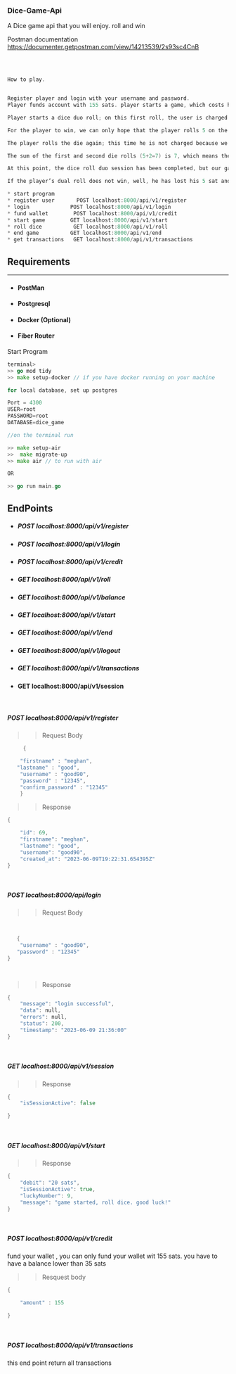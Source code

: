 ### Dice-Game-Api

A Dice game api that you will enjoy. roll and win

Postman documentation https://documenter.getpostman.com/view/14213539/2s93sc4CnB


<br>

```GO

How to play.


Register player and login with your username and password.
Player funds account with 155 sats. player starts a game, which costs him 20 sats. 20 sat is deducted from the user’s wallet bringing the user’s balance down to 135 sats. A number generated at strat of game eg.  7 

Player starts a dice duo roll; on this first roll, the user is charged 5 sat bringing the user’s wallet balance down from 135 sat to 130 sat. Let’s assume the die roll result is 2. 

For the player to win, we can only hope that the player rolls 5 on the next roll. 

The player rolls the die again; this time he is not charged because we’ve already been charged for this session. Let us assume the user rolls 5.

The sum of the first and second die rolls (5+2=7) is 7, which means the player just won, and should thereby be awarded 10 dice, bringing the players’s wallet balance up from 130 sat to 140 sat. 

At this point, the dice roll duo session has been completed, but our game session is still active. Which means we can keep rolling. 

If the player’s dual roll does not win, well, he has lost his 5 sat and can retry. 

* start program
* register user       POST localhost:8000/api/v1/register 
* login             POST localhost:8000/api/v1/login
* fund wallet        POST localhost:8000/api/v1/credit
* start game        GET localhost:8000/api/v1/start
* roll dice          GET localhost:8000/api/v1/roll
* end game          GET localhost:8000/api/v1/end
* get transactions   GET localhost:8000/api/v1/transactions

```

## Requirements
*** 

* #### PostMan
* #### Postgresql
* #### Docker (Optional)
* #### Fiber Router


Start Program

```GO
terminal> 
>> go mod tidy
>> make setup-docker // if you have docker running on your machine

for local database, set up postgres

Port = 4300
USER=root 
PASSWORD=root 
DATABASE=dice_game

//on the terminal run 

>> make setup-air
>>  make migrate-up
>> make air // to run with air

OR 

>> go run main.go
```


## EndPoints

* ##### POST localhost:8000/api/v1/register 
* ##### POST localhost:8000/api/v1/login
* ##### POST localhost:8000/api/v1/credit
* #####  GET localhost:8000/api/v1/roll
* #####  GET localhost:8000/api/v1/balance
* #####  GET localhost:8000/api/v1/start
* #####  GET localhost:8000/api/v1/end
* #####  GET localhost:8000/api/v1/logout
* #####  GET localhost:8000/api/v1/transactions
* ####  GET localhost:8000/api/v1/session



<br>

##### POST localhost:8000/api/v1/register

>> Request Body 

```GO
     {

    "firstname" : "meghan",
   "lastname" : "good",
    "username" : "good90",
    "password" : "12345",
    "confirm_password" : "12345"
    }
```

>> Response 

```GO
{

    "id": 69,
    "firstname": "meghan",
    "lastname": "good",
    "username": "good90",
    "created_at": "2023-06-09T19:22:31.654395Z"
}

```

<br>


##### POST localhost:8000/api/login

>> Request Body 

```GO
     
       
   {
    "username" : "good90",
   "password" : "12345"
}

    
```

>> Response 

```GO
{
    "message": "login successful",
    "data": null,
    "errors": null,
    "status": 200,
    "timestamp": "2023-06-09 21:36:00"
}
```
<br>

 ##### GET localhost:8000/api/v1/session


>> Response 

```GO
{
    "isSessionActive": false

}
```
<br>

 ##### GET localhost:8000/api/v1/start


>> Response 

```GO
{
    "debit": "20 sats",
    "isSessionActive": true,
    "luckyNumber": 9,
    "message": "game started, roll dice. good luck!"
}
```
<br>

 ##### POST localhost:8000/api/v1/credit
  fund your wallet , you can only fund your wallet wit 155 sats. you have to have a balance lower than 35 sats


>> Resquest body

```GO
{

    "amount" : 155

}
```

<br>

 ##### POST localhost:8000/api/v1/transactions
  this end point return all transactions

```


 
